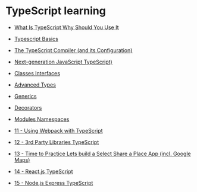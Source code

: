 # TypeScript learning

- [What Is TypeScript Why Should You Use It](./Docs/1%20-%20Getting%20Started/2%20-%20What%20Is%20TypeScript%20%20Why%20Should%20You%20Use%20It.md)

- [Typescript Basics](./Docs/2%20-%20TypeScript%20Basics%20%20Basic%20Types/readme.md)

- [The TypeScript Compiler (and its Configuration)](<./Docs/3%20-%20The%20TypeScript%20Compiler%20(and%20its%20Configuration)/readme.md>)

- [Next-generation JavaScript TypeScript)](./Docs/4%20-%20Next-generation%20JavaScript%20%20TypeScript/readme.md)

- [Classes Interfaces](./Docs/5%20-%20Classes%20%20Interfaces/readme.md)
- [Advanced Types ](./Docs/6%20-%20Advanced%20Types/readme.md)
- [Generics ](./Docs/7%20-%20Generics/readme.md)
- [Decorators ](./Docs/8%20-%20Decorators/readme.md)
- [Modules Namespaces ](./Docs/10%20-%20Modules%20%20Namespaces/readme.md)
- [11 - Using Webpack with TypeScript ](./Docs/11%20-%20Using%20Webpack%20with%20TypeScript/readme.md)
- [12 - 3rd Party Libraries TypeScript ](./Docs/12%20-%203rd%20Party%20Libraries%20%20TypeScript/readme.md)
- [13 - Time to Practice Lets build a Select Share a Place App (incl. Google Maps) ](<./Docs/13%20-%20Time%20to%20Practice%20Lets%20build%20a%20Select%20%20Share%20a%20Place%20App%20(incl.%20Google%20Maps)/readme.md>)
- [14 - React.js TypeScript ](./Docs/14%20-%20React.js%20%20TypeScript/readme.nd)
- [ 15 - Node.js Express TypeScript](./Docs/15%20-%20Node.js%20%20Express%20%20TypeScript/readme.md)
